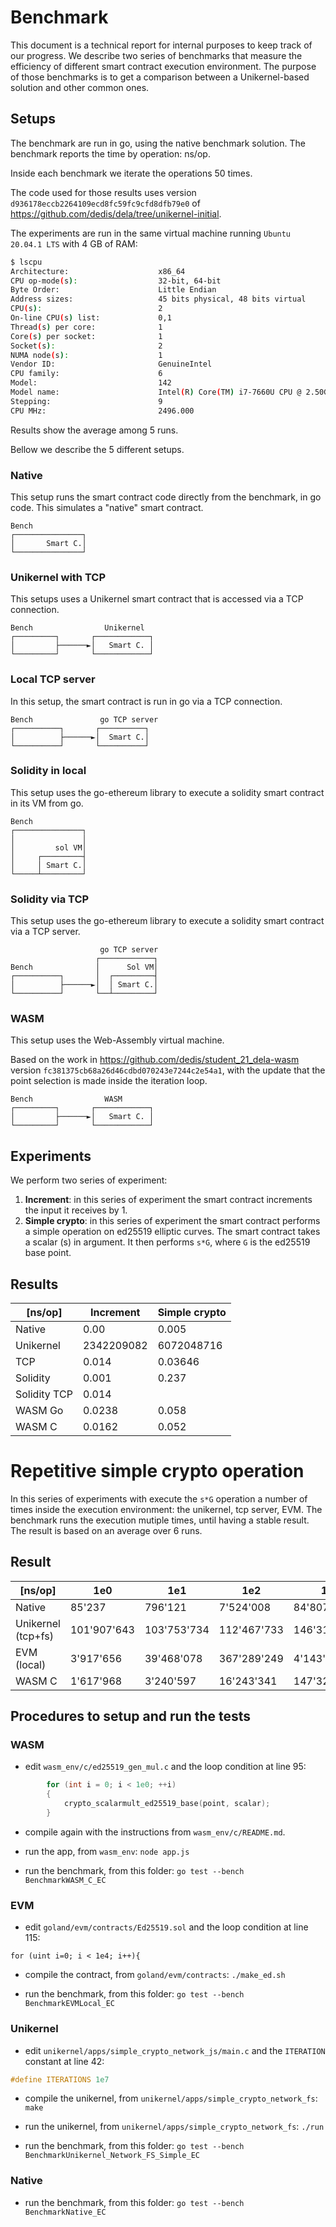 # Benchmark

This document is a technical report for internal purposes to keep track of our
progress. We describe two series of benchmarks that measure the efficiency of
different smart contract execution environment. The purpose of those benchmarks
is to get a comparison between a Unikernel-based solution and other common ones.

## Setups

The benchmark are run in go, using the native benchmark solution. The benchmark
reports the time by operation: ns/op.

Inside each benchmark we iterate the operations 50 times.

The code used for those results uses version
`d936178eccb2264109ecd8fc59fc9cfd8dfb79e0` of
https://github.com/dedis/dela/tree/unikernel-initial.

The experiments are run in the same virtual machine running `Ubuntu 20.04.1
LTS` with 4 GB of RAM:

```bash
$ lscpu
Architecture:                    x86_64
CPU op-mode(s):                  32-bit, 64-bit
Byte Order:                      Little Endian
Address sizes:                   45 bits physical, 48 bits virtual
CPU(s):                          2
On-line CPU(s) list:             0,1
Thread(s) per core:              1
Core(s) per socket:              1
Socket(s):                       2
NUMA node(s):                    1
Vendor ID:                       GenuineIntel
CPU family:                      6
Model:                           142
Model name:                      Intel(R) Core(TM) i7-7660U CPU @ 2.50GHz
Stepping:                        9
CPU MHz:                         2496.000
```

Results show the average among 5 runs.

Bellow we describe the 5 different setups.

### Native

This setup runs the smart contract code directly from the benchmark, in go
code. This simulates a "native" smart contract.

```
Bench
┌───────────────┐
│       Smart C.│
└───────────────┘
```

### Unikernel with TCP

This setups uses a Unikernel smart contract that is accessed via a TCP
connection.

```
Bench                Unikernel
┌─────────┐       ┌────────────┐
│         ├──────►│   Smart C. │
└─────────┘       └────────────┘
```

### Local TCP server

In this setup, the smart contract is run in go via a TCP connection.

```
Bench               go TCP server
┌──────────┐       ┌──────────┐
│          ├──────►│  Smart C.│
└──────────┘       └──────────┘
```

### Solidity in local

This setup uses the go-ethereum library to execute a solidity smart contract in
its VM from go.

```
Bench
┌───────────────┐
│               │
│         sol VM│
│     ┌─────────┤
│     │ Smart C.│
└─────┴─────────┘
 ```

### Solidity via TCP

This setup uses the go-ethereum library to execute a solidity smart contract via
a TCP server.

```
                    go TCP server
                   ┌────────────┐
Bench              │      Sol VM│
┌──────────┐       │  ┌─────────┤
│          ├──────►│  │ Smart C.│
└──────────┘       └──┴─────────┘
```

### WASM

This setup uses the Web-Assembly virtual machine.

Based on the work in https://github.com/dedis/student_21_dela-wasm version
`fc381375cb68a26d46cdbd070243e7244c2e54a1`, with the update that the point
selection is made inside the iteration loop.

```
Bench                WASM
┌─────────┐       ┌────────────┐
│         ├──────►│   Smart C. │
└─────────┘       └────────────┘
```

## Experiments

We perform two series of experiment:

1. **Increment**: in this series of experiment the smart contract increments
   the input it receives by 1.
2. **Simple crypto**: in this series of experiment the smart contract performs a
   simple operation on ed25519 elliptic curves. The smart contract takes a
   scalar (s) in argument. It then performs `s*G`, where `G` is the ed25519 base
   point.

## Results

|   [ns/op]    |Increment  |Simple crypto|
|--------------|-----------|-------------|
| Native       |0.00       |0.005        |
| Unikernel    |2342209082 |6072048716   |
| TCP          |0.014      |0.03646      |
| Solidity     |0.001      |0.237        |
| Solidity TCP |0.014      |             |
| WASM Go      |0.0238     |0.058        |
| WASM C       |0.0162     |0.052        |

# Repetitive simple crypto operation

In this series of experiments with execute the `s*G` operation a number of times
inside the execution environment: the unikernel, tcp server, EVM. The benchmark
runs the execution mutiple times, until having a stable result. The result is
based on an average over 6 runs.

## Result

| [ns/op]            | 1e0       | 1e1       | 1e2       | 1e3         | 1e4         | 1e5          | 1e6           |
|--------------------|-----------|-----------|-----------|-------------|-------------|--------------|---------------|
| Native             |     85'237|    796'121|  7'524'008|   84'807'264|  754'702'346| 7'688'306'495| 84'108'037'580|
| Unikernel (tcp+fs) |101'907'643|103'753'734|112'467'733|  146'313'097|  340'759'106| 2'314'039'681| 26'744'189'506|
| EVM (local)        |  3'917'656| 39'468'078|367'289'249|4'143'285'328| OutOfMemory |              |               |
| WASM C             |  1'617'968|  3'240'597| 16'243'341|  147'322'609|1'404'344'166|14'450'936'473|177'133'558'246|
## Procedures to setup and run the tests

### WASM

- edit `wasm_env/c/ed25519_gen_mul.c` and the loop condition at line 95:

```c
        for (int i = 0; i < 1e0; ++i)
        {
            crypto_scalarmult_ed25519_base(point, scalar);
        }
```

- compile again with the instructions from `wasm_env/c/README.md`.

- run the app, from `wasm_env`: `node app.js`

- run the benchmark, from this folder: `go test --bench BenchmarkWASM_C_EC`

### EVM

- edit `goland/evm/contracts/Ed25519.sol` and the loop condition at line 115:

```sol
for (uint i=0; i < 1e4; i++){
```

- compile the contract, from `goland/evm/contracts`: `./make_ed.sh`

- run the benchmark, from this folder: `go test --bench BenchmarkEVMLocal_EC`

### Unikernel

- edit `unikernel/apps/simple_crypto_network_js/main.c` and the `ITERATION`
  constant at line 42:

```c
#define ITERATIONS 1e7
```

- compile the unikernel, from `unikernel/apps/simple_crypto_network_fs`: `make`

- run the unikernel, from `unikernel/apps/simple_crypto_network_fs`: `./run`

- run the benchmark, from this folder: `go test --bench BenchmarkUnikernel_Network_FS_Simple_EC`

### Native

- run the benchmark, from this folder: `go test --bench BenchmarkNative_EC`